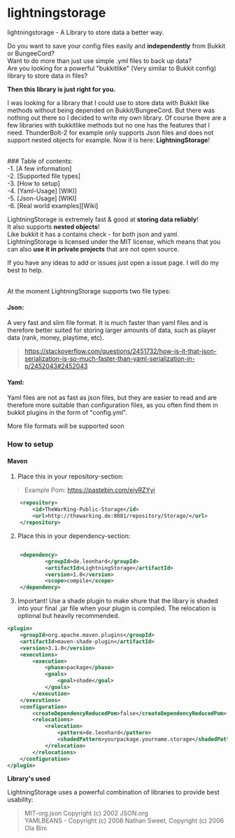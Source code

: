 # lightningstorage
lightningstorage - A Library to store data a better way.

Do you want to save your config files easily and **independently** from Bukkit or BungeeCord?<br>
Want to do more than just use simple .yml files to back up data?<br>
Are you looking for a powerful "bukkitlike" (Very similar to Bukkit config) library to store data in files?<br>

**Then this library is just right for you.**

I was looking for a library that I could use to store data with Bukkit like methods 
without being depended on Bukkit/BungeeCord. But there was nothing out there so I decided to write my own library.
Of course there are a few libraries with bukkitlike methods but no one has the features that I need.
ThunderBolt-2 for example only supports Json files and does not support nested objects for example.
Now it is here: **LightningStorage**!

<br>
### Table of contents:
<br>
-1. [A few information] <br>
-2. [Supported file types] <br>
-3. [How to setup] <br>
-4. [Yaml-Usage] [WIKI] <br>
-5. [Json-Usage] [WIKI] <br>
-6. [Real world examples][Wiki] <br>



LightningStorage is extremely fast & good at **storing data reliably**! <br>
It also supports **nested objects**!<br>
Like bukkit it has a contains check - for both json and yaml.
LightningStorage is licensed under the MIT license, which means that
you can also **use it in private projects** that are not open source.

If you have any ideas to add or issues just open a issue page. I will do my best to help.

<br>
At the moment LightningStorage supports two file types:

#### Json:
A very fast and slim file format.
It is much faster than yaml files and is therefore better suited for storing
 larger amounts of data, such as player data (rank, money, playtime, etc).
>https://stackoverflow.com/questions/2451732/how-is-it-that-json-serialization-is-so-much-faster-than-yaml-serialization-in-p/2452043#2452043


#### Yaml:
Yaml files are not as fast as json files, but they are easier 
to read and are therefore more suitable than configuration files, 
as you often find them in bukkit plugins in the form of "config.yml".

More file formats will be supported soon





### How to setup

#### Maven

1. Place this in your repository-section: 
>Example Pom: https://pastebin.com/eiyRZYyi 

```xml
    <repository>
        <id>TheWarKing-Public-Storage</id>
        <url>http://thewarking.de:8081/repository/Storage/</url>
    </repository>
```       


2. Place this in your dependency-section: 

```xml

    <dependency>
            <groupId>de.leonhard</groupId>
            <artifactId>LightningStorage</artifactId>
            <version>1.0</version>
            <scope>compile</scope>
    </dependency>
```       
    

3. Important! Use a shade plugin to make shure that the libary is shaded into your final .jar file when your
plugin is compiled. 
The relocation is optional but heavily recommended.

```xml
<plugin>
	<groupId>org.apache.maven.plugins</groupId>
	<artifactId>maven-shade-plugin</artifactId>
	<version>3.1.0</version>
	<executions>
		<execution>
			<phase>package</phase>
			<goals>
				<goal>shade</goal>
			</goals>
		</execution>
	</executions>
	<configuration>
		<createDependencyReducedPom>false</createDependencyReducedPom>
		<relocations>
			<relocation>
				<pattern>de.leonhard</pattern>
				<shadedPattern>yourpackage.yourname.storage</shadedPattern>
			</relocation>
		</relocations>
	</configuration>
</plugin>
```       
        





**Library's used**

LightningStorage uses a powerful combination of libraries to provide best usability: 

>MIT-org.json Copyright (c) 2002 JSON.org <br>
>YAMLBEANS - Copyright (c) 2008 Nathan Sweet, Copyright (c) 2006 Ola Bini <br>
